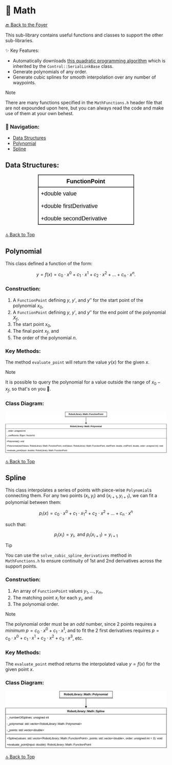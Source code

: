 # :abacus: Math

[:back: Back to the Foyer](../README.md)

This sub-library contains useful functions and classes to support the other sub-libraries.

:sparkles: Key Features:
- Automatically downloads [this quadratic programming algorithm](https://github.com/Woolfrey/software_simple_qp) which is inherited by the `Control::SerialLinkBase` class.
- Generate polynomials of any order.
- Generate cubic splines for smooth interpolation over any number of waypoints.

> [!NOTE]
> There are many functions specified in the `MathFunctions.h` header file that are not expounded upon here, but you can always read the code and make use of them at your own behest.

### :compass: Navigation:
- [Data Structures](#data-structures)
- [Polynomial](#polynomial)
- [Spline](#spline)

## Data Structures:

<p align="center">
	<img src="doc/FunctionPoint.png" width="300" height="auto"/>
</p>

[:top: Back to Top](#abacus-math)

## Polynomial

This class defined a function of the form:

```math
y = f(x) = c_{0} \cdot x^0 + c_1 \cdot x^1 + c_2 \cdot x^2 + \dots + c_n \cdot x^n.
```

### Construction:

1. A `FunctionPoint` defining $y$, $y'$, and $y''$ for the start point of the polynomial $x_0$,
2. A `FunctionPoint` defining $y$, $y'$, and $y''$ for the end point of the polynomial $X_f$,
3. The start point $x_0$,
4. The final point $x_f$, and
5. The order of the polynomial $n$.

### Key Methods:

The method `evaluate_point` will return the value $y(x)$ for the given $x$.

> [!NOTE]
> It is possible to query the polynomial for a value outside the range of $x_0 - x_f$, so that's on you :index_pointing_at_the_viewer:.

### Class Diagram:

<p align="center">
	<img src="doc/Polynomial.png" width="700" height="auto"/>
</p>

[:top: Back to Top](#abacus-math)

## Spline

This class interpolates a series of points with piece-wise `Polynomial`s connecting them. For any two points $(x_i, y_i)$ and $(x_{i+1}, y_{i+1})$, we can fit a polynomial between them:

```math
p_i(x) = c_0 \cdot x^0 + c_1 \cdot x_1^2 + c_2 \cdot x^2 + \dots + c_n \cdot x^n
```

such that:

```math
p_i (x_i) = y_i, \text{ and } p_i(x_{i+1}) = y_{i+1}
```

> [!TIP]
> You can use the `solve_cubic_spline_derivatives` method in `MathFunctions.h` to ensure continuity of 1st and 2nd derivatives across the support points.

### Construction:

1. An array of `FunctionPoint` values $y_1, \dots, y_m$,
2. The matching point $x_i$ for each $y_i$, and
3. The polynomial order.

> [!NOTE]
> The polynomial order must be an _odd_ number, since 2 points requires a _minimum_ $p = c_0\cdot x^0 + c_1\cdot x^1$, and to fit the 2 first derivatives requires $p = c_0\cdot x^0 + c_1\cdot x^1 + c_2\cdot x^2 + c_3\cdot x^3$, etc.

### Key Methods:

The `evaluate_point` method returns the interpolated value $y = f(x)$ for the given point $x$.

### Class Diagram:

<p align="center">
	<img src="doc/Spline.png" width="700" height="auto"/>
</p>

[:top: Back to Top](#abacus-math)
